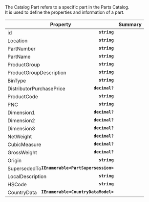 
The Catalog Part refers to a specific part in the Parts Catalog.  
 It is used to define the properties and information of a part.

| Property | Summary |
|----------|---------|
| id <strong style='float: right;'>``string``</strong> |  |
| Location <strong style='float: right;'>``string``</strong> |  |
| PartNumber <strong style='float: right;'>``string``</strong> |  |
| PartName <strong style='float: right;'>``string``</strong> |  |
| ProductGroup <strong style='float: right;'>``string``</strong> |  |
| ProductGroupDescription <strong style='float: right;'>``string``</strong> |  |
| BinType <strong style='float: right;'>``string``</strong> |  |
| DistributorPurchasePrice <strong style='float: right;'>``decimal?``</strong> |  |
| ProductCode <strong style='float: right;'>``string``</strong> |  |
| PNC <strong style='float: right;'>``string``</strong> |  |
| Dimension1 <strong style='float: right;'>``decimal?``</strong> |  |
| Dimension2 <strong style='float: right;'>``decimal?``</strong> |  |
| Dimension3 <strong style='float: right;'>``decimal?``</strong> |  |
| NetWeight <strong style='float: right;'>``decimal?``</strong> |  |
| CubicMeasure <strong style='float: right;'>``decimal?``</strong> |  |
| GrossWeight <strong style='float: right;'>``decimal?``</strong> |  |
| Origin <strong style='float: right;'>``string``</strong> |  |
| SupersededTo <strong style='float: right;'>``IEnumerable<PartSupersession>``</strong> |  |
| LocalDescription <strong style='float: right;'>``string``</strong> |  |
| HSCode <strong style='float: right;'>``string``</strong> |  |
| CountryData <strong style='float: right;'>``IEnumerable<CountryDataModel>``</strong> |  |
